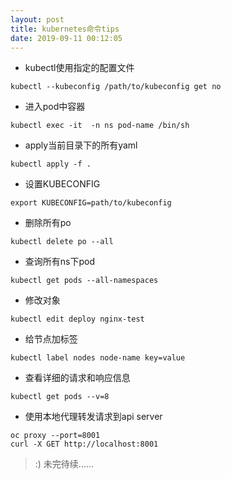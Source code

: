 ```yaml
---
layout: post
title: kubernetes命令tips
date: 2019-09-11 00:12:05
---
```


- kubectl使用指定的配置文件

```
kubectl --kubeconfig /path/to/kubeconfig get no
```

- 进入pod中容器

```
kubectl exec -it  -n ns pod-name /bin/sh
```

- apply当前目录下的所有yaml

```
kubectl apply -f .
```

- 设置KUBECONFIG

```
export KUBECONFIG=path/to/kubeconfig
```

- 删除所有po

```
kubectl delete po --all
```

- 查询所有ns下pod

```
kubectl get pods --all-namespaces
```

- 修改对象

```
kubectl edit deploy nginx-test
```

- 给节点加标签

```
kubectl label nodes node-name key=value
```

- 查看详细的请求和响应信息

```
kubectl get pods --v=8
```

- 使用本地代理转发请求到api server

```
oc proxy --port=8001
curl -X GET http://localhost:8001
```

> :) 未完待续......
